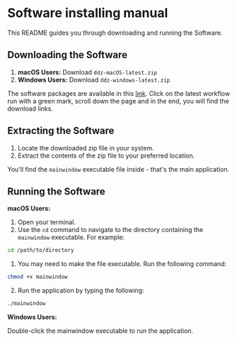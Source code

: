 # Software installing manual

This README guides you through downloading and running the Software.

## Downloading the Software

1. **macOS Users:** Download `ddz-macOS-latest.zip`
2. **Windows Users:** Download `ddz-windows-latest.zip`

The software packages are available in this [link](https://github.com/edsml-dd1522/Iron-Oxidation-Simulator/actions). 
Click on the latest workflow run with a green mark, scroll down the page and in the end, you will find the download links.

## Extracting the Software

1. Locate the downloaded zip file in your system.
2. Extract the contents of the zip file to your preferred location.

You'll find the `mainwindow` executable file inside - that's the main application.

## Running the Software

**macOS Users:**

1. Open your terminal.
2. Use the `cd` command to navigate to the directory containing the `mainwindow` executable. For example:

```bash
cd /path/to/directory
```

1. You may need to make the file executable. Run the following command:

```bash
chmod +x mainwindow
```

2. Run the application by typing the following:

```bash
./mainwindow
```

**Windows Users:**

Double-click the mainwindow executable to run the application.
